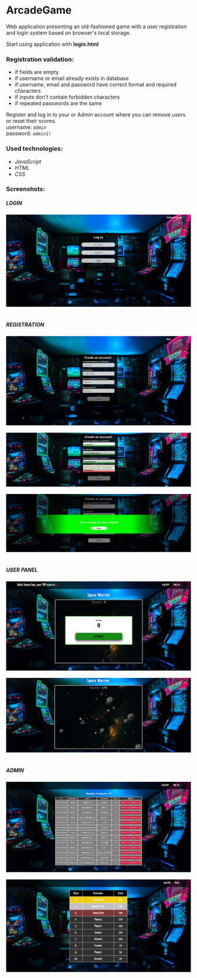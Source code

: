 # ArcadeGame

Web application presenting an old-fashioned game with a user registration and login system based on browser's local storage.

Start using application with **login.html**

### Registration validation:

- if fields are empty
- if username or email already exists in database
- if username, email and password have correct format and required characters
- if inputs don't contain forbidden characters
- if repeated passwords are the same

Register and log in to your or Admin account where you can remove users or reset their scores.<br/>
username: `admin` <br/>
password: `admin1!`

### Used technologies:

- _JavaScript_
- _HTML_
- _CSS_

### Screenshots:

##### LOGIN

![screenshot](screenshots/Login.png?raw=true)<br/><br/>

##### REGISTRATION

![screenshot](screenshots/Registration.png?raw=true) <br/><br/>
![screenshot](screenshots/Registration_error.png?raw=true) <br/><br/>
![screenshot](screenshots/Registration_created.png?raw=true) <br/><br/>

##### USER PANEL

![screenshot](screenshots/User.png?raw=true) <br/><br/>
![screenshot](screenshots/User_game.png?raw=true) <br/><br/>

##### ADMIN

![screenshot](screenshots/Admin.png?raw=true) <br/><br/>
![screenshot](screenshots/Top10.png?raw=true) <br/><br/>
